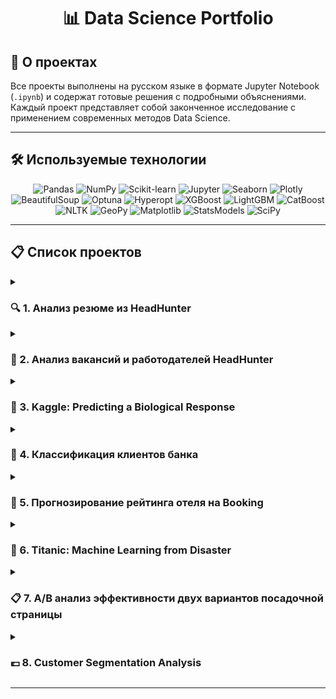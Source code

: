 # <div align="center">📊 Data Science Portfolio</div>

## 🚀 О проектах

Все проекты выполнены на русском языке в формате Jupyter Notebook (`.ipynb`) и содержат готовые решения с подробными объяснениями. Каждый проект представляет собой законченное исследование с применением современных методов Data Science.

---

## 🛠️ Используемые технологии

<div align="center">

![Pandas](https://img.shields.io/badge/Pandas-150458?style=for-the-badge&logo=pandas&logoColor=white)
![NumPy](https://img.shields.io/badge/NumPy-013243?style=for-the-badge&logo=numpy&logoColor=white)
![Scikit-learn](https://img.shields.io/badge/Scikit--learn-F7931E?style=for-the-badge&logo=scikit-learn&logoColor=white)
![Jupyter](https://img.shields.io/badge/Jupyter-F37626?style=for-the-badge&logo=jupyter&logoColor=white)
![Seaborn](https://img.shields.io/badge/Seaborn-3776AB?style=for-the-badge&logo=python&logoColor=white)
![Plotly](https://img.shields.io/badge/Plotly-3F4F75?style=for-the-badge&logo=plotly&logoColor=white)
![BeautifulSoup](https://img.shields.io/badge/BeautifulSoup-44B02A?style=for-the-badge&logo=python&logoColor=white)
![Optuna](https://img.shields.io/badge/Optuna-2B5BAA?style=for-the-badge&logo=chart-line&logoColor=white)
![Hyperopt](https://img.shields.io/badge/Hyperopt-FF6B6B?style=for-the-badge&logo=lightning&logoColor=white)
![XGBoost](https://img.shields.io/badge/XGBoost-3776AB?style=for-the-badge&logo=xgboost&logoColor=white)
![LightGBM](https://img.shields.io/badge/LightGBM-3776AB?style=for-the-badge&logo=lightgbm&logoColor=white)
![CatBoost](https://img.shields.io/badge/CatBoost-3776AB?style=for-the-badge&logo=catboost&logoColor=white)
![NLTK](https://img.shields.io/badge/NLTK-3776AB?style=for-the-badge&logo=python&logoColor=white)
![GeoPy](https://img.shields.io/badge/GeoPy-3776AB?style=for-the-badge&logo=location&logoColor=white)
![Matplotlib](https://img.shields.io/badge/Matplotlib-11557C?style=for-the-badge&logo=python&logoColor=white)
![StatsModels](https://img.shields.io/badge/StatsModels-3776AB?style=for-the-badge&logo=statsmodels&logoColor=white)
![SciPy](https://img.shields.io/badge/SciPy-3776AB?style=for-the-badge&logo=scipy&logoColor=white)

</div>

---

## 📋 Список проектов

<details>
<summary><h3>🔍 1. Анализ резюме из HeadHunter</h3></summary>

**Ссылка:** [Перейти к проекту](https://github.com/xndrf/Data_Science_Project/blob/master/1.%20Research_hh(Part_1)/README.md)

**Описание:** 
Исследование базы данных HeadHunter с построением модели основных характеристик соискателей. Проект включает анализ рынка труда, исследование зависимостей между различными параметрами резюме.

**🔧 Решаемые задачи:**
- Анализ и очистка данных резюме
- Исследование распределений зарплат, опыта, образования
- Построение моделей для прогнозирования характеристик соискателей
- Визуализация результатов анализа

</details>

<details>
<summary><h3>💼 2. Анализ вакансий и работодателей HeadHunter</h3></summary>

**Ссылка:** [Перейти к проекту](https://github.com/xndrf/Data_Science_Project/blob/master/2.%20Research_hh(Part_2)/README.md)

**Описание:**
Data Understanding - анализ данных вакансий и работодателей на hh. Проект включает веб-скрапинг и анализ требований рынка труда.

**🔧 Решаемые задачи:**
- Сбор данных о вакансиях и работодателях
- Анализ требований к кандидатам
- Исследование географического распределения вакансий
- Анализ зависимостей между параметрами вакансий


</details>

<details>
<summary><h3>🧬 3. Kaggle: Predicting a Biological Response</h3></summary>

**Ссылка:** [Перейти к проекту](https://github.com/xndrf/Data_Science_Project/blob/master/3.%20Predicting_a_Biological_Response/README.md)

**Описание:**
Предсказание биологического ответа молекул по их химическому составу. Соревнование Kaggle по биониформатике.

**🔧 Решаемые задачи:**
- Анализ химических дескрипторов молекул
- Подбор и оптимизация моделей классификации
- Использование продвинутых методов оптимизации гиперпараметров
- Анализ важности признаков

**🏆 Особенности:**
- Работа с данными соревнования Kaggle
- Применение продвинутых методов оптимизации
- Анализ в области биоинформатики
</details>

<details>
<summary><h3>🏦 4. Классификация клиентов банка</h3></summary>

**Ссылка:** [Перейти к проекту](https://github.com/xndrf/Data_Science_Project/blob/master/4.%20Bank_deposit/README.md)

**Описание:**
Построение модели машинного обучения, которая на основе предложенных характеристик клиента будет предсказывать, воспользуется ли он предложением об открытии депозита.

**🔧 Решаемые задачи:**
- Анализ демографических и финансовых характеристик клиентов
- Feature engineering и отбор признаков
- Построение моделей бинарной классификации
- Оптимизация гиперпараметров моделей
- Оценка бизнес-метрик

**💼 Бизнес-ценность:**
- Повышение эффективности маркетинговых кампаний
- Уменьшение затрат на привлечение клиентов
- Увеличение конверсии в продажах
</details>


<details>
<summary><h3>🏨 5. Прогнозирование рейтинга отеля на Booking</h3></summary>

**Ссылка:** [Перейти к проекту](https://github.com/xndrf/Data_Science_Project/blob/master/5.%20Booking_ML/README.md)

**Описание:**
Построение модели, которая предсказывает рейтинг отеля на основе различных характеристик и отзывов гостей.

**🔧 Решаемые задачи:**
- Анализ и обработка данных об отелях
- Извлечение признаков из текстовых отзывов
- Работа с географическими данными
- Построение и оценка моделей машинного обучения
- Анализ sentiment отзывов

</details>

<details>
<summary><h3>🚢 6. Titanic: Machine Learning from Disaster</h3></summary>

**Ссылка:** [Перейти к проекту](https://github.com/xndrf/Data_Science_Project/tree/master/6.%20Kaggle_Titanic)

**Описание:**
 Построить модель машинного обучения, которая предсказывает, какие пассажиры выжили после крушения Титаника. Достичь максимальной точности предсказания на тестовой выборке.

**🔧 Результаты:**

Лучшая модель: Random Forest Classifier
Точность (Accuracy): 0.8395 (83.95%)

</details>

<details>
<summary><h3>📋 7. A/B анализ эффективности двух вариантов посадочной страницы</h3></summary>

**Ссылка:** [Перейти к проекту](https://github.com/xndrf/Data_Science_Project/blob/master/7.%20A_B%20test/README.md)

**Описание:**
Проведен анализ A/B-тестирования двух вариантов посадочной страницы туристической компании. Цель исследования - определить наиболее эффективный вариант страницы по двум ключевым метрикам: конверсии покупки и среднему чеку.

**🔧 Результаты:**

1. **Конверсия**: Оба варианта страниц демонстрируют сопоставимую эффективность в привлечении покупок

2. **Средний чек**: Страница B генерирует на 9.4% более высокий средний чек

3. **Общая эффективность**: Несмотря на незначительное снижение конверсии, страница B приносит на 8.1% больше общей выручки

**Рекомендация**: Перейти на вариант посадочной страницы B, так как он обеспечивает значительный рост доходности без существенной потери клиентов.

**💼 Дополнительные рекомендации:**

- Исследовать причины лучшей эффективности страницы B для дорогих туров
- Рассмотреть возможность адаптации элементов страницы B для улучшения конверсии
- Продолжить мониторинг метрик после внедрения изменений

</details>

<details>
<summary><h3>💷 8. Customer Segmentation Analysis</h3></summary>

**Ссылка:** [Перейти к проекту](https://github.com/xndrf/Data_Science_Project/tree/master/8.%20Customer%20segmentation)

**Описание:**
Данный проект решает бизнес-задачу в области маркетинга - сегментацию клиентов интернет-магазина на основе их покупательского поведения. Проект использует машинное обучение для анализа клиентов по трем ключевым параметрам: давность последней покупки (Recency), частота покупок (Frequency) и денежная ценность (Monetary Value).

Бизнес-задача: произвести сегментацию существующих клиентов, проинтерпретировать эти сегменты и определить стратегию взаимодействия с ними.

Техническая задача: построить модель кластеризации клиентов на основе их покупательской способности, частоты заказов и срока давности последней покупки, определить профиль каждого из кластеров.

Цель: Выделить однородные группы клиентов с помощью RFM-анализа и кластеризации.

Методы: RFM-анализ, K-Means кластеризация, анализ основных метрик.

**🔧 Результаты:**

1. **Географическое распределение**: Большинство клиентов сосредоточены в Великобритании
2. **Сезонность**: Наибольшая выручка наблюдается в ноябре (предпраздничные покупки)
3. **Распределение по дням**: Нет транзакций в субботу (возможно выходной день)
4. **Поведенческие паттерны**: Выявлены четкие сегменты клиентов с различным покупательским поведением


**💼 Дополнительные рекомендации:**

На основе выделенных сегментов можно разработать целевые маркетинговые кампании:
- **Лояльные клиенты**: программы лояльности, эксклюзивные предложения
- **Перспективные клиенты**: стимулирование повторных покупок
- **Клиенты в зоне риска**: реактивационные кампании
- **Потерянные клиенты**: специальные предложения для возврата

</details>

---
